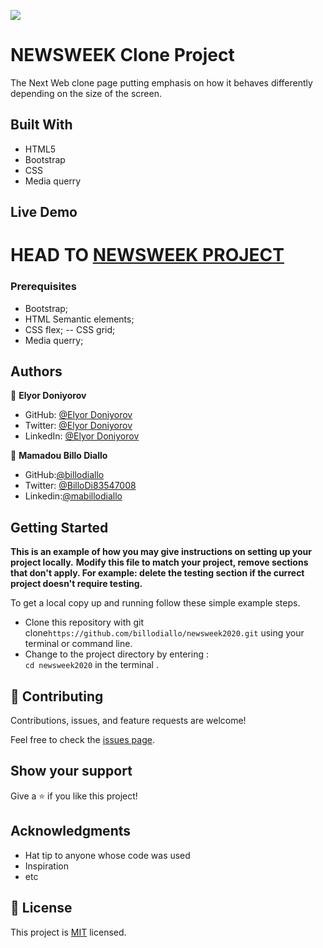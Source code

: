 ![](https://img.shields.io/badge/Microverse-blueviolet)

# NEWSWEEK Clone Project

The Next Web clone page putting emphasis on how it behaves differently depending on the size of the screen.

## Built With

- HTML5
- Bootstrap
- CSS
- Media querry


## Live Demo

HEAD TO
[NEWSWEEK PROJECT](https://billodiallo.github.io/newsweek2020/)
=======


### Prerequisites

-  Bootstrap;
-  HTML Semantic elements;
-  CSS flex;
-- CSS grid;
-  Media querry;


## Authors

👤 **Elyor Doniyorov**

- GitHub: [@Elyor Doniyorov](https://github.com/elyor-doniyorov)
- Twitter: [@Elyor Doniyorov](https://twitter.com/elyor-doniyorov)
- LinkedIn: [@Elyor Doniyorov](https://www.linkedin.com/in/elyor-doniyorov)

👤 **Mamadou Billo Diallo**


- GitHub:[@billodiallo](https://github.com/billodiallo)
- Twitter: [@BilloDi83547008](https://twitter.com/BilloDi83547008)
- Linkedin:[@mabillodiallo](https://www.linkedin.com/in/mabillodiallo/)

## Getting Started

**This is an example of how you may give instructions on setting up your project locally.**
**Modify this file to match your project, remove sections that don't apply. For example: delete the testing section if the currect project doesn't require testing.**


To get a local copy up and running follow these simple example steps.
- Clone this repository with git clone```https://github.com/billodiallo/newsweek2020.git``` using your terminal or command line.
- Change to the project directory by entering : <br>
```cd newsweek2020``` in the terminal .

## 🤝 Contributing

Contributions, issues, and feature requests are welcome!

Feel free to check the [issues page](issues/).

## Show your support

Give a ⭐️ if you like this project!

## Acknowledgments

- Hat tip to anyone whose code was used
- Inspiration
- etc

## 📝 License

This project is [MIT](https://choosealicense.com/licenses/mit/) licensed.
